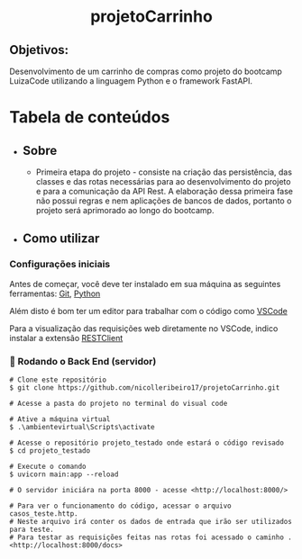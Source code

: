 <h1 align="center">projetoCarrinho</h1> 

## Objetivos: 
Desenvolvimento de um carrinho de compras como projeto do bootcamp LuizaCode utilizando a linguagem Python e o framework FastAPI.

Tabela de conteúdos
=================
<!--ts-->
   * ## Sobre
      * Primeira etapa do projeto - consiste na criação das persistência, das classes e das rotas necessárias para ao desenvolvimento do projeto e para a comunicação da API Rest.  A elaboração dessa primeira fase não possui regras e nem aplicações de bancos de dados, portanto o projeto será aprimorado ao longo do bootcamp. 

   * ## Como utilizar

### Configurações iniciais
    
Antes de começar, você deve ter instalado em sua máquina as seguintes ferramentas: [Git](https://git-scm.com), [Python](https://python.org.br/instalacao-windows/)

Além disto é bom ter um editor para trabalhar com o código como [VSCode](https://code.visualstudio.com/)

Para a visualização das requisições web diretamente no VSCode, indico instalar a extensão [RESTClient](https://marketplace.visualstudio.com/items?itemName=humao.rest-client)

### 🎲 Rodando o Back End (servidor)
    # Clone este repositório
    $ git clone https://github.com/nicolleribeiro17/projetoCarrinho.git
    
    # Acesse a pasta do projeto no terminal do visual code
    
    # Ative a máquina virtual
    $ .\ambientevirtual\Scripts\activate
    
    # Acesse o repositório projeto_testado onde estará o código revisado
    $ cd projeto_testado
    
    # Execute o comando
    $ uvicorn main:app --reload
    
    # O servidor iniciára na porta 8000 - acesse <http://localhost:8000/>
    
    # Para ver o funcionamento do código, acessar o arquivo casos_teste.http. 
    # Neste arquivo irá conter os dados de entrada que irão ser utilizados para teste.
    # Para testar as requisições feitas nas rotas foi acessado o caminho .<http://localhost:8000/docs>
    
<!--te-->

